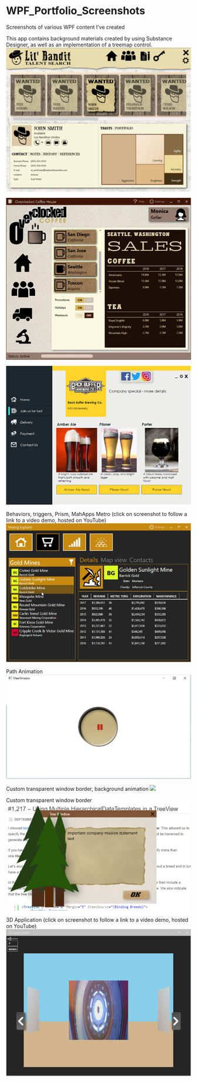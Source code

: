 # WPF_Portfolio_Screenshots
Screenshots of various WPF content I've created

This app contains background materials created by using Substance Designer, as well as an implementation of a treemap control.
![](images/LilBanditTalentSearch.png)

![](images/CoffeeApp.png)
  
![](images/UI_Beer.png)
 
Behaviors, triggers, Prism, MahApps Metro (click on screenshot to follow a link to a video demo, hosted on YouTube)
[![](images/MiningExplorer.gif)](https://youtu.be/kTmUGMvyAnY)
 
Path Animation
![](images/PathAnimation.gif)

Custom transparent window border, background animation
[![](images/TreeWindow.gif)](https://youtu.be/kmXG7Ddm_KY)

Custom transparent window border
![](images/WPF_Tree_Window.PNG)

3D Application (click on screenshot to follow a link to a video demo, hosted on YouTube)
[![Short Demo](images/3DCapture.png)](https://youtu.be/rsoL6iBBl_o)
